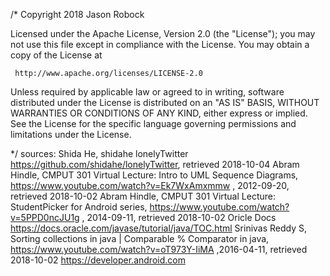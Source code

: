 /*
Copyright 2018 Jason Robock

   Licensed under the Apache License, Version 2.0 (the "License");
   you may not use this file except in compliance with the License.
   You may obtain a copy of the License at

     http://www.apache.org/licenses/LICENSE-2.0

   Unless required by applicable law or agreed to in writing, software
   distributed under the License is distributed on an "AS IS" BASIS,
   WITHOUT WARRANTIES OR CONDITIONS OF ANY KIND, either express or implied.
   See the License for the specific language governing permissions and
   limitations under the License.

 */
 sources:
 Shida He, shidahe lonelyTwitter https://github.com/shidahe/lonelyTwitter, retrieved 2018-10-04
 Abram Hindle, CMPUT 301 Virtual Lecture: Intro to UML Sequence Diagrams, https://www.youtube.com/watch?v=Ek7WxAmxmmw , 2012-09-20, retrieved 2018-10-02
 Abram Hindle, CMPUT 301 Virtual Lecture: StudentPicker for Android series, https://www.youtube.com/watch?v=5PPD0ncJU1g , 2014-09-11, retrieved 2018-10-02
 Oricle Docs https://docs.oracle.com/javase/tutorial/java/TOC.html
 Srinivas Reddy S, Sorting collections in java | Comparable % Comparator in java, https://www.youtube.com/watch?v=oT973Y-IiMA ,2016-04-11, retrieved 2018-10-02
 https://developer.android.com 